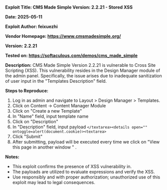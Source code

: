****Exploit Title: CMS Made Simple Version: 2.2.21 - Stored XSS**** 

**Date: 2025-05-11**

**Exploit Author: feixuezhi**

**Vendor Homepage: https://www.cmsmadesimple.org/**

**Version: 2.2.21**

**Tested on: https://softaculous.com/demos/cms_made_simple**

**Description:**
CMS Made Simple Version 2.2.21 is vulnerable to Cross Site Scripting (XSS). This vulnerability resides in the Design Manager module of the admin panel. Specifically, the issue arises due to inadequate sanitization of user input in the "Templates Description" field.

**Steps to Reproduce:**
1) Log in as admin and navigate to Layout > Design Manager > Templates.
2) Click on Content -> Content Manager Module
3) Click on "Create a new Template"
4) In "Name" field, input template name
5) Click on "Description"
6) In "Description" field, input payload `</textarea><details open="" ontoggle=alert(document.cookie)><textarea>`
7) Click "Submit"
8) After submitting, payload will be executed every time we click on  "View this page in another window " .

**Notes:**

* This exploit confirms the presence of XSS vulnerability in.
* The payloads are utilized to evaluate expressions and verify the XSS.
* Use responsibly and with proper authorization; unauthorized use of this exploit may lead to legal consequences.
